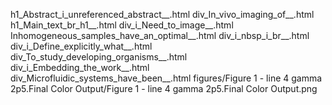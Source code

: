 h1_Abstract_i_unreferenced_abstract__.html
div_In_vivo_imaging_of__.html
h1_Main_text_br_h1__.html
div_i_Need_to_image__.html
Inhomogeneous_samples_have_an_optimal__.html
div_i_nbsp_i_br__.html
div_i_Define_explicitly_what__.html
div_To_study_developing_organisms__.html
div_i_Embedding_the_work__.html
div_Microfluidic_systems_have_been__.html
figures/Figure 1 - line 4 gamma 2p5.Final Color Output/Figure 1 - line 4 gamma 2p5.Final Color Output.png